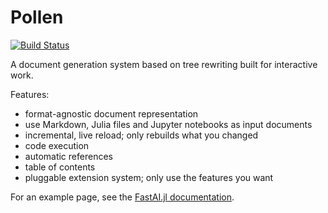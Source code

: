 # Pollen

[![Build Status](https://github.com/lorenzoh/Pollen.jl/workflows/CI/badge.svg)](https://github.com/lorenzoh/Pollen.jl/actions)


A document generation system based on tree rewriting built for interactive work.

Features:

- format-agnostic document representation
- use Markdown, Julia files and Jupyter notebooks as input documents
- incremental, live reload; only rebuilds what you changed
- code execution
- automatic references
- table of contents
- pluggable extension system; only use the features you want

For an example page, see the [FastAI.jl documentation](https://fluxml.ai/FastAI.jl/dev).
